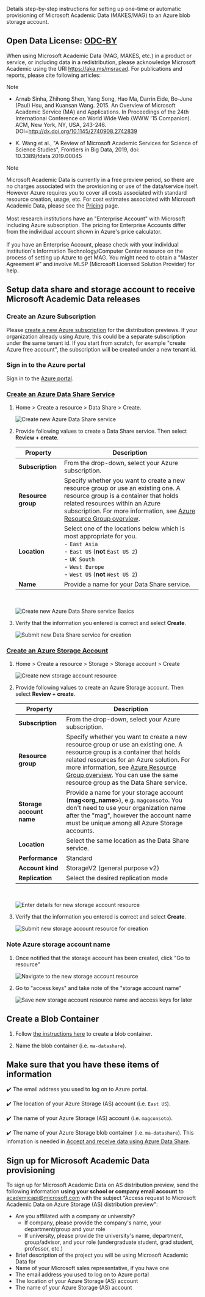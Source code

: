 Details step-by-step instructions for setting up one-time or automatic provisioning of Microsoft Academic Data (MAKES/MAG) to an Azure blob storage account.

## Open Data License: [ODC-BY](https://opendatacommons.org/licenses/by/1.0/)

When using Microsoft Academic Data (MAG, MAKES, etc.) in a product or service, or including data in a redistribution, please acknowledge Microsoft Academic using the URI https://aka.ms/msracad. For publications and reports, please cite following articles:

> [!NOTE]
>
> - Arnab Sinha, Zhihong Shen, Yang Song, Hao Ma, Darrin Eide, Bo-June (Paul) Hsu, and Kuansan Wang. 2015. An Overview of Microsoft Academic Service (MA) and Applications. In Proceedings of the 24th International Conference on World Wide Web (WWW '15 Companion). ACM, New York, NY, USA, 243-246. DOI=http://dx.doi.org/10.1145/2740908.2742839
>
> - K. Wang et al., "A Review of Microsoft Academic Services for Science of Science Studies", Frontiers in Big Data, 2019, doi: 10.3389/fdata.2019.00045

> [!NOTE]
> Microsoft Academic Data is currently in a free preview period, so there are no charges associated with the provisioning or use of the data/service itself. However Azure requires you to cover all costs associated with standard resource creation, usage, etc. For cost estimates associated with Microsoft Academic Data, please see the [Pricing](./resources-pricing) page. <br/><br/>Most research institutions have an "Enterprise Account" with Microsoft including Azure subscription. The pricing for Enterprise Accounts differ from the individual account shown in Azure's price calculator. <br/><br/>If you have an Enterprise Account, please check with your individual institution's Information Technology/Computer Center resource on the process of setting up Azure to get MAG. You might need to obtain a "Master Agreement #" and involve MLSP (Microsoft Licensed Solution Provider) for help.

## Setup data share and storage account to receive Microsoft Academic Data releases

### Create an Azure Subscription

Please [create a new Azure subscription](https://azure.microsoft.com/get-started) for the distribution previews. If your organization already using Azure, this could be a separate subscription under the same tenant id. If you start from scratch, for example "create Azure free account", the subscription will be created under a new tenant id.

### Sign in to the Azure portal

Sign in to the [Azure portal](https://portal.azure.com/).

### [Create an Azure Data Share Service](https://azure.microsoft.com/services/data-share/)

1. Home > Create a resource > Data Share > Create.

    ![Create new Azure Data Share service](../media/create-storage-account/create-data-share.png "Create new Azure Data Share service")

1. Provide following values to create a Data Share service. Then select **Review + create**. 

    |Property  |Description  |
    |---------|---------|
    |**Subscription** | From the drop-down, select your Azure subscription. |
    |**Resource group** | Specify whether you want to create a new resource group or use an existing one. A resource group is a container that holds related resources within an Azure subscription. For more information, see [Azure Resource Group overview](https://docs.microsoft.com/azure/azure-resource-manager/resource-group-overview). |
    |**Location**    | Select one of the locations below which is most appropriate for you. <br> - `East Asia` <br> - `East US` (**not** `East US 2`) <br> - `UK South` <br> - `West Europe` <br> - `West US` (**not** `West US 2`) |
    |**Name** | Provide a name for your Data Share service. |

    <br>

    ![Create new Azure Data Share service Basics](../media/create-storage-account/create-data-share-basics.png "Create new Azure Data Share service Basics")

1. Verify that the information you entered is correct and select **Create**.

    ![Submit new Data Share service for creation](../media/create-storage-account/create-data-share-submit.png "Submit new Data Share service for creation")

### [Create an Azure Storage Account](https://docs.microsoft.com/azure/storage/common/storage-quickstart-create-account)

1. Home > Create a resource > Storage > Storage account > Create

    ![Create new storage account resource](../media/create-storage-account/select.png "Create new storage account resource")

1. Provide following values to create an Azure Storage account. Then select **Review + create**.

    |Property  |Description  |
    |---------|---------|
    |**Subscription** | From the drop-down, select your Azure subscription. |
    |**Resource group** | Specify whether you want to create a new resource group or use an existing one. A resource group is a container that holds related resources for an Azure solution. For more information, see [Azure Resource Group overview](https://docs.microsoft.com/azure/azure-resource-manager/resource-group-overview). You can use the same resource group as the Data Share service.|
    |**Storage account name** | Provide a name for your storage account (**mag<org_name>**), e.g. `magconsoto`. You don't need to use your organization name after the "mag", however the account name must be unique among all Azure Storage accounts. |
    |**Location**    | Select the same location as the Data Share service. |
    |**Performance** | Standard |
    |**Account kind**| StorageV2 (general purpose v2) |
    |**Replication** | Select the desired replication mode |

    <br>

    ![Enter details for new storage account resource](../media/create-storage-account/details.png "Enter details for new storage account resource")

1. Verify that the information you entered is correct and select **Create**.

    ![Submit new storage account resource for creation](../media/create-storage-account/submit.png "Submit new storage account resource for creation")

### Note Azure storage account name

1. Once notified that the storage account has been created, click "Go to resource"

    ![Navigate to the new storage account resource](../media/create-storage-account/go-to-resource.png "Navigate to the new storage account resource")

1. Go to "access keys" and take note of the "storage account name"

    ![Save new storage account resource name and access keys for later](../media/create-storage-account/access-keys.png "Save new storage account resource name and access keys for later")

## Create a Blob Container

1. Follow [the instructions here](https://docs.microsoft.com/azure/storage/blobs/storage-quickstart-blobs-portal#create-a-container) to create a blob container.

1. Name the blob container (i.e. `ma-datashare`).

## Make sure that you have these items of information

   :heavy_check_mark:  The email address you used to log on to Azure portal.

   :heavy_check_mark:  The location of your Azure Storage (AS) account (i.e. `East US`).

   :heavy_check_mark:  The name of your Azure Storage (AS) account (i.e. `magconsoto`).

   :heavy_check_mark:  The name of your Azure Storage blob container (i.e. `ma-datashare`). This infomation is needed in [Accept and receive data using Azure Data Share](./get-started-receive-data).

## Sign up for Microsoft Academic Data provisioning

To sign up for Microsoft Academic Data on AS distribution preview, send the following information **using your school or company email account** to <a href="mailto:academicapi@microsoft.com?subject=Access request to Microsoft Academic Data on Azure Storage (AS) distribution preview">academicapi@microsoft.com</a> with the subject "Access request to Microsoft Academic Data on Azure Storage (AS) distribution preview":

- Are you affiliated with a company or university?
  - If company, please provide the company's name, your department/group and your role
  - If university, please provide the university's name, department, group/advisor, and your role (undergraduate student, grad student, professor, etc.)
- Brief description of the project you will be using Microsoft Academic Data for
- Name of your Microsoft sales representative, if you have one
- The email address you used to log on to Azure portal
- The location of your Azure Storage (AS) account
- The name of your Azure Storage (AS) account
